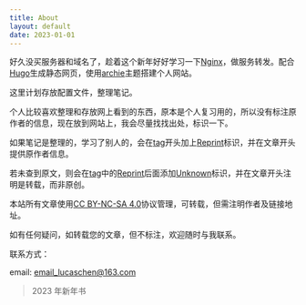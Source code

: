 ```yaml
---
title: About
layout: default
date: 2023-01-01
---
```


好久没买服务器和域名了，趁着这个新年好好学习一下[Nginx](http://nginx.org/)，做服务转发。配合[Hugo](http://www.gohugo.io/)生成静态网页，使用[archie](https://github.com/archie/archie)主题搭建个人网站。

这里计划存放配置文件，整理笔记。

个人比较喜欢整理和存放网上看到的东西，原本是个人复习用的，所以没有标注原作者的信息，现在放到网站上，我会尽量找找出处，标识一下。

如果笔记是整理的，学习了别人的，会在[tag](/tags)开头加上[Reprint](/tags/Reprint)标识，并在文章开头提供原作者信息。

若未查到原文，则会在[tag](/tags/Reprint)中的[Reprint](/tags/Reprint)后面添加[Unknown](/tags/Unknown)标识，并在文章开头注明是转载，而非原创。

本站所有文章使用[CC BY-NC-SA 4.0](http://creativecommons.org/licenses/by-sa/4.0/)协议管理，可转载，但需注明作者及链接地址。

如有任何疑问，如转载您的文章，但不标注，欢迎随时与我联系。

联系方式：

email: <email_lucaschen@163.com>

> 2023 年新年书
